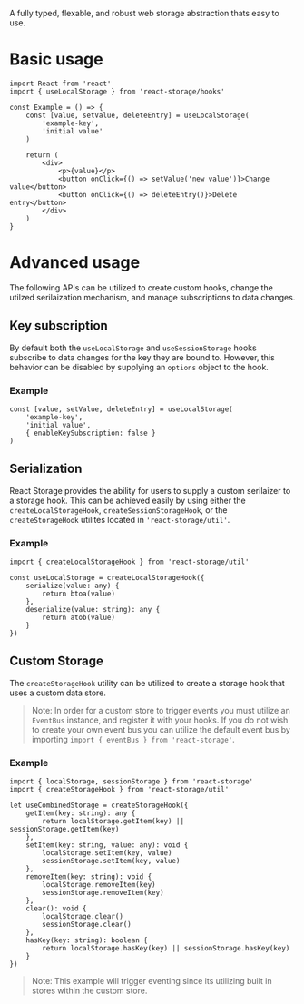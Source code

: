 A fully typed, flexable, and robust web storage abstraction thats easy to use.

# Basic usage

```
import React from 'react'
import { useLocalStorage } from 'react-storage/hooks'

const Example = () => {
	const [value, setValue, deleteEntry] = useLocalStorage(
		'example-key',
		'initial value'
	)

	return (
		<div>
			<p>{value}</p>
			<button onClick={() => setValue('new value')}>Change value</button>
			<button onClick={() => deleteEntry()}>Delete entry</button>
		</div>
	)
}
```

# Advanced usage

The following APIs can be utilized to create custom hooks, change the utilzed serilaization mechanism, and manage subscriptions to data changes.

## Key subscription

By default both the `useLocalStorage` and `useSessionStorage` hooks subscribe to data changes for the key they are bound to. However, this behavior can be disabled by supplying an `options` object to the hook.

### Example

```
const [value, setValue, deleteEntry] = useLocalStorage(
	'example-key',
	'initial value',
	{ enableKeySubscription: false }
)
```

## Serialization

React Storage provides the ability for users to supply a custom serilaizer to a storage hook.
This can be achieved easily by using either the `createLocalStorageHook`, `createSessionStorageHook`, or the `createStorageHook` utilites located in `'react-storage/util'`.

### Example

```
import { createLocalStorageHook } from 'react-storage/util'

const useLocalStorage = createLocalStorageHook({
	serialize(value: any) {
		return btoa(value)
	},
	deserialize(value: string): any {
		return atob(value)
	}
})
```

## Custom Storage

The `createStorageHook` utility can be utilized to create a storage hook that uses a custom data store.

> Note: In order for a custom store to trigger events you must utilize an `EventBus` instance, and register it with your hooks. If you do not wish to create your own event bus you can utilize the default event bus by importing `import { eventBus } from 'react-storage'`.

### Example

```
import { localStorage, sessionStorage } from 'react-storage'
import { createStorageHook } from 'react-storage/util'

let useCombinedStorage = createStorageHook({
	getItem(key: string): any {
		return localStorage.getItem(key) || sessionStorage.getItem(key)
	},
	setItem(key: string, value: any): void {
		localStorage.setItem(key, value)
		sessionStorage.setItem(key, value)
	},
	removeItem(key: string): void {
		localStorage.removeItem(key)
		sessionStorage.removeItem(key)
	},
	clear(): void {
		localStorage.clear()
		sessionStorage.clear()
	},
	hasKey(key: string): boolean {
		return localStorage.hasKey(key) || sessionStorage.hasKey(key)
	}
})
```

> Note: This example will trigger eventing since its utilizing built in stores within the custom store.
